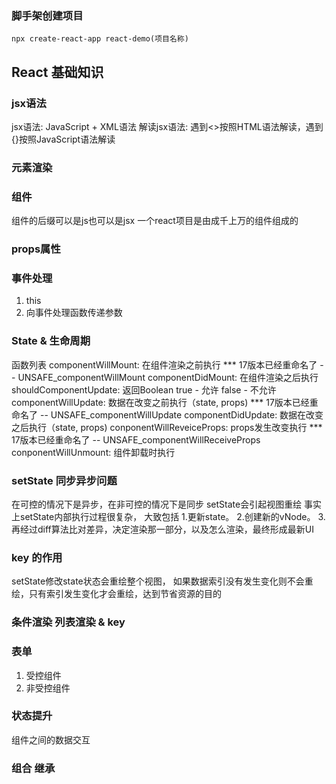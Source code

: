 
### 脚手架创建项目
    npx create-react-app react-demo(项目名称)

## React 基础知识
### jsx语法
jsx语法: JavaScript + XML语法
解读jsx语法: 遇到<>按照HTML语法解读，遇到{}按照JavaScript语法解读
 

### 元素渲染


### 组件
组件的后缀可以是js也可以是jsx
一个react项目是由成千上万的组件组成的

### props属性


### 事件处理
1. this
2. 向事件处理函数传递参数


### State & 生命周期
函数列表
    componentWillMount: 在组件渲染之前执行                          ***  17版本已经重命名了 -- UNSAFE_componentWillMount
    componentDidMount: 在组件渲染之后执行
    shouldComponentUpdate: 返回Boolean true - 允许 false - 不允许
    componentWillUpdate: 数据在改变之前执行（state, props)          ***  17版本已经重命名了 -- UNSAFE_componentWillUpdate
    componentDidUpdate: 数据在改变之后执行（state, props)
    conponentWillReveiceProps: props发生改变执行                    ***  17版本已经重命名了 -- UNSAFE_componentWillReceiveProps
    conponentWillUnmount: 组件卸载时执行
     
### setState 同步异步问题
 在可控的情况下是异步，在非可控的情况下是同步
setState会引起视图重绘 
事实上setState内部执行过程很复杂， 大致包括  1.更新state。 2.创建新的vNode。  3.再经过diff算法比对差异，决定渲染那一部分，以及怎么渲染，最终形成最新UI


### key 的作用
setState修改state状态会重绘整个视图，  如果数据索引没有发生变化则不会重绘，只有索引发生变化才会重绘，达到节省资源的目的


### 条件渲染  列表渲染  &  key  


### 表单
1. 受控组件
2. 非受控组件


### 状态提升
组件之间的数据交互


### 组合   继承






